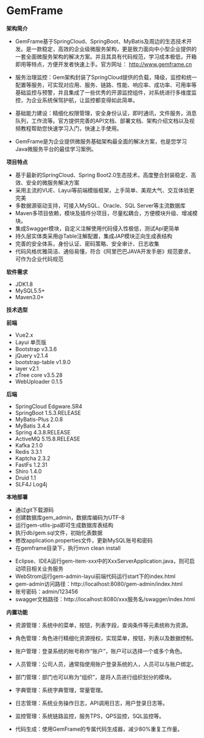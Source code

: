 # GemFrame

**架构简介**

- GemFrame基于SpringCloud、SpringBoot、MyBatis及周边的生态技术开发。是一款稳定，高效的企业级微服务架构，更是致力面向中小型企业提供的一套全面微服务架构的解决方案。并且其具有代码规范，学习成本极低，开箱即用等特点，方便开发者快速上手。官方网址： http://www.gemframe.cn

- 服务治理监控：Gem架构封装了SpringCloud提供的负载，降级，监控和统一配置等服务，可实现对应用、服务、链路、性能、响应率、成功率、可用率等基础监控与预警，并且集成了一些优秀的开源监控组件，对系统进行多维度监控，为企业系统保驾护航，让监控都变得如此简单。

- 基础能力建设：精细化权限管理，安全身份认证，即时通讯，文件服务，消息队列，工作流等。官方提供完善的API文档、部署文档、架构介绍文档以及视频教程帮助您快速学习入门，快速上手使用。

- GemFrame是为企业提供微服务基础架构最全面的解决方案，也是您学习Java微服务平台的最佳学习案例。


**项目特点**

- 基于最新的SpringCloud、Spring Boot2.0生态技术，高度整合封装稳定、高效、安全的微服务解决方案
- 采用主流的VUE、Layui等前端模版框架，上手简单、美观大气、交互体验更完美
- 多数据源驱动支持，可接入MySQL、Oracle、SQL Server等主流数据库
- Maven多项目依赖，模块及插件分项目，尽量松耦合，方便模块升级、增减模块。  
- 集成Swagger模块，自定义注解使用代码侵入性极低，测试Api更简单
- 持久层实体类采用@Table注解配置，集成JAP模块正向生成表结构
- 完善的安全体系，身份认证、密码策略、安全审计、日志收集 
- 代码风格优雅简洁、通俗易懂，符合《阿里巴巴JAVA开发手册》规范要求，可作为企业代码规范

**软件需求**

- JDK1.8
- MySQL5.5+
- Maven3.0+

**技术选型**

**前端**

- Vue2.x
- Layui 单页版
- Bootstrap v3.3.6
- jQuery v2.1.4
- bootstrap-table v1.9.0
- layer v2.1
- zTree core v3.5.28
- WebUploader 0.1.5

**后端**
- SpringCloud Edgware.SR4
- SpringBoot 1.5.3.RELEASE
- MyBatis-Plus 2.0.8
- MyBatis 3.4.4
- Spring 4.3.8.RELEASE
- ActiveMQ 5.15.8.RELEASE
- Kafka 2.1.0
- Redis 3.3.1
- Kaptcha 2.3.2
- FastFs 1.2.31
- Shiro 1.4.0
- Druid 1.1
- SLF4J Log4j

**本地部署**

* 通过git下载源码
* 创建数据库gem_admin，数据库编码为UTF-8
* 运行gem-utlis-jpa即可生成数据库表结构
* 执行db/gem.sql文件，初始化表数据
* 修改application.properties文件，更新MySQL账号和密码
* 在gemframe目录下，执行mvn clean install


- Eclipse、IDEA运行gem-item-xxx中的XxxServerApplication.java，则可启动项目相关业务服务
- WebStrom运行gem-admin-layui前端代码运行start下的index.html
- gem-admin访问路径：http://localhost:8080/gem-admin/index.html
- 账号密码：admin/123456
- swagger文档路径：http://localhost:8080/xxx服务名/swagger/index.html


**内置功能**

- 资源管理：系统中的菜单，按钮，列表字段，查询条件等元素统称为资源。

- 角色管理：角色进行精细化资源授权，实现菜单，按钮，列表以及数据控制。

- 账户管理：登录系统的帐号称作“账户”，账户可以选择一个或多个角色。

- 人员管理：公司人员，通常指使用账户登录系统的人，人员可以与账户绑定。

- 部门管理：部门也可以称为“组织”，是将人员进行组织划分的模块。

- 字典管理：系统字典管理，常量管理。

- 日志管理：系统业务操作日志，API调用日志，用户登录日志等。

- 监控管理：系统链路监控，服务TPS，QPS监控，SQL监控等。

- 代码生成：使用GemFrame的专属代码生成器，减少80%重复工作量。


